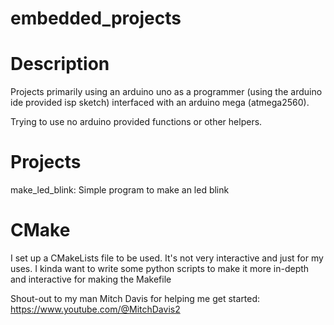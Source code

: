 # embedded_projects

# Description
Projects primarily using an arduino uno as a programmer (using the arduino ide provided isp sketch) interfaced with an arduino mega (atmega2560).

Trying to use no arduino provided functions or other helpers.


# Projects
make_led_blink: Simple program to make an led blink



# CMake
I set up a CMakeLists file to be used. It's not very interactive and just for my uses. I kinda want to write some python scripts to make it more in-depth and interactive for making the Makefile












Shout-out to my man Mitch Davis for helping me get started: https://www.youtube.com/@MitchDavis2
